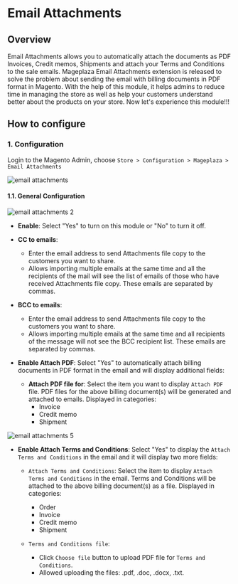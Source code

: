 # Email Attachments
## Overview

Email Attachments allows you to automatically attach the documents as PDF Invoices, Credit memos, Shipments and attach your Terms and Conditions to the sale emails. Mageplaza Email Attachments extension is released to solve the problem about sending the email with billing documents in PDF format in Magento. With the help of this module, it helps admins to reduce time in managing the store as well as help your customers understand better about the products on your store. Now let's experience this module!!!

## How to configure

### 1. Configuration

Login to the Magento Admin, choose `Store > Configuration > Mageplaza > Email Attachments`

![email attachments](https://i.imgur.com/CGI157U.gif)

#### 1.1. General Configuration


![email attachments 2](https://i.imgur.com/ev3T7Zh.png)


- **Enable**: Select "Yes" to turn on this module or "No" to turn it off.
- **CC to emails**:
  - Enter the email address to send Attachments file copy to the customers you want to share.
  - Allows importing multiple emails at the same time and all the recipients of the mail will see the list of emails of those who have received Attachments file copy. These emails are separated by commas.

- **BCC to emails**:
  - Enter the email address to send Attachments file copy to the customers you want to share.
  - Allows importing multiple emails at the same time and all recipients of the message will not see the BCC recipient list. These emails are separated by commas.

- **Enable Attach PDF**: Select "Yes" to automatically attach billing documents in PDF format in the email and will display additional fields:
  - **Attach PDF file for**: Select the item you want to display `Attach PDF` file. PDF files for the above billing document(s) will be generated and attached to emails. Displayed in categories:
    - Invoice
    - Credit memo
    - Shipment
    
![email attachments 5](https://i.imgur.com/zalbhHD.png)    

- **Enable Attach Terms and Conditions**: Select "Yes" to display the `Attach Terms and Conditions` in the email and it will display two more fields:
  - `Attach Terms and Conditions`: Select the item to display `Attach Terms and Conditions` in the email. Terms and Conditions will be attached to the above billing document(s) as a file. Displayed in categories:
    - Order
    - Invoice
    - Credit memo
    - Shipment

  - `Terms and Conditions file`:
    - Click `Choose file` button to upload PDF file for `Terms and Conditions`.
    - Allowed uploading the files: .pdf, .doc, .docx, .txt.
